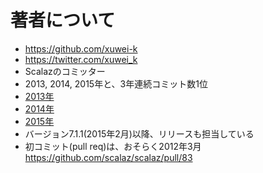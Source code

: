 # 著者について

- <https://github.com/xuwei-k>
- <https://twitter.com/xuwei_k>
- Scalazのコミッター
- 2013, 2014, 2015年と、3年連続コミット数1位
 - [2013年](https://github.com/scalaz/scalaz/graphs/contributors?from=2013-01-01&to=2013-12-31&type=c)
 - [2014年](https://github.com/scalaz/scalaz/graphs/contributors?from=2014-01-01&to=2014-12-31&type=c)
 - [2015年](https://github.com/scalaz/scalaz/graphs/contributors?from=2015-01-01&to=2015-12-31&type=c)
- バージョン7.1.1(2015年2月)以降、リリースも担当している
- 初コミット(pull req)は、おそらく2012年3月 <https://github.com/scalaz/scalaz/pull/83>
